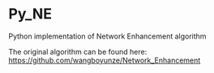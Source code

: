 # Py_NE
Python implementation of Network Enhancement algorithm

The original algorithm can be found here: https://github.com/wangboyunze/Network_Enhancement
